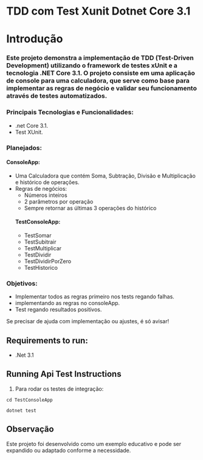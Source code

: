 # TDD com Test Xunit Dotnet Core 3.1 

# Introdução

### Este projeto demonstra a implementação de TDD (Test-Driven Development) utilizando o framework de testes xUnit e a tecnologia .NET Core 3.1. O projeto consiste em uma aplicação de console para uma calculadora, que serve como base para implementar as regras de negócio e validar seu funcionamento através de testes automatizados.

### Principais Tecnologias e Funcionalidades:

 *  .net Core 3.1.
 *  Test XUnit.

###  Planejados:

   #### ConsoleApp:
* Uma Calculadora que contém Soma, Subtração, Divisão e Multiplicação e histórico de operações.
* Regras de negócios:
	- Números inteiros
	- 2 parâmetros por operação
	- Sempre retornar as últimas 3 operações do histórico
   #### TestConsoleApp:
   * TestSomar
   * TestSubitrair 
   * TestMultiplicar
   * TestDividir
   * TestDividirPorZero
   * TestHistorico

### Objetivos:

* Implementar todos as regras primeiro nos tests regando falhas.
* implementando as regras no consoleApp.
* Test regando resultados positivos.

Se precisar de ajuda com implementação ou ajustes, é só avisar!

## Requirements to run:

- .Net 3.1

## Running Api Test Instructions
1. Para rodar os testes de integração:
```
cd TestConsoleApp
```
```
dotnet test
```
## Observação
Este projeto foi desenvolvido como um exemplo educativo e pode ser expandido ou adaptado conforme a necessidade.

